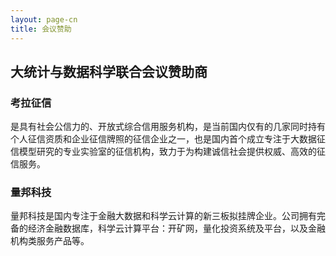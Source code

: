 ```yaml
---
layout: page-cn
title: 会议赞助
---
```


## 大统计与数据科学联合会议赞助商

### 考拉征信

是具有社会公信力的、开放式综合信用服务机构，是当前国内仅有的几家同时持有个人征信资质和企业征信牌照的征信企业之一，也是国内首个成立专注于大数据征信模型研究的专业实验室的征信机构，致力于为构建诚信社会提供权威、高效的征信服务。

### 量邦科技

量邦科技是国内专注于金融大数据和科学云计算的新三板拟挂牌企业。公司拥有完备的经济金融数据库，科学云计算平台：开矿网，量化投资系统及平台，以及金融机构类服务产品等。
